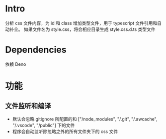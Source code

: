 # Intro

分析 css 文件内容，为 id 和 class 增加类型文件，用于 typescript 文件引用和自动补全。
如果文件名为 style.css，将会相应目录生成 style.css.d.ts 类型文件

# Dependencies

依赖 Deno

# 功能

## 文件监听和编译

- 默认会忽略.gitignore 所配置的和 ["/node_modules", "/.git", "/.awcache", "/.vscode", "/public"] 下的文件
- 程序会自动监听除忽略之外的所有文件夹下的 css 文件
